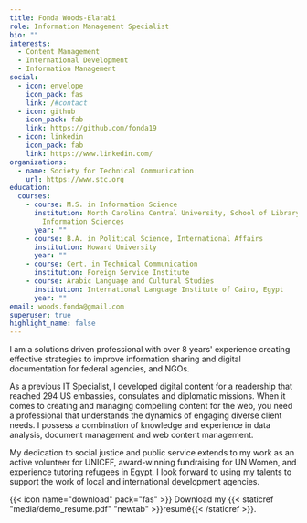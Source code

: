 ```yaml
---
title: Fonda Woods-Elarabi
role: Information Management Specialist
bio: ""
interests:
  - Content Management
  - International Development
  - Information Management
social:
  - icon: envelope
    icon_pack: fas
    link: /#contact
  - icon: github
    icon_pack: fab
    link: https://github.com/fonda19
  - icon: linkedin
    icon_pack: fab
    link: https://www.linkedin.com/
organizations:
  - name: Society for Technical Communication
    url: https://www.stc.org
education:
  courses:
    - course: M.S. in Information Science
      institution: North Carolina Central University, School of Library and
        Information Sciences
      year: ""
    - course: B.A. in Political Science, International Affairs
      institution: Howard University
      year: ""
    - course: Cert. in Technical Communication
      institution: Foreign Service Institute
    - course: Arabic Language and Cultural Studies
      institution: International Language Institute of Cairo, Egypt
      year: ""
email: woods.fonda@gmail.com
superuser: true
highlight_name: false
---
```

I am a solutions driven professional with over 8 years' experience creating effective strategies to improve information sharing and digital documentation for federal agencies, and NGOs. 

As a previous IT Specialist, I developed digital content for a readership that reached 294 US embassies, consulates and diplomatic missions. When it comes to creating and managing compelling content for the web, you need a professional that understands the dynamics of engaging diverse client needs. I possess a combination of knowledge and experience in data analysis, document management and web content management.

My dedication to social justice and public service extends to my work as an active volunteer for UNICEF, award-winning fundraising for UN Women, and experience tutoring refugees in Egypt. I look forward to using my talents to support the work of local and international development agencies.

{{< icon name="download" pack="fas" >}} Download my {{< staticref "media/demo_resume.pdf" "newtab" >}}resumé{{< /staticref >}}.